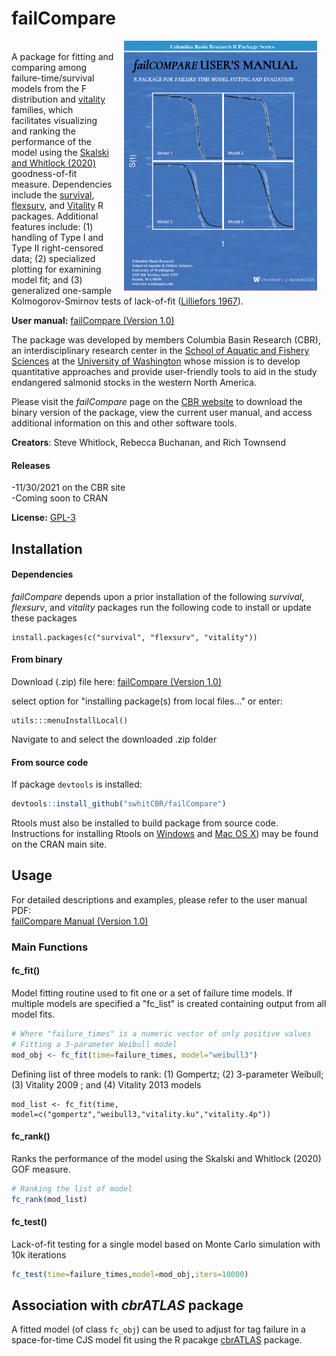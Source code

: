 
# failCompare  
<img src="man/figures/failCompare manual thumbnail.png" align="right" height="400" hspace="15" />  <br>
A package for fitting and comparing among failure-time/survival models from the F distribution and [vitality](http://www.cbr.washington.edu/analysis/vitality) families, which facilitates visualizing and ranking the performance of the model using the [Skalski and Whitlock (2020)]((http://animalbiotelemetry.biomedcentral.com/articles/10.1186/s40317-020-00213-z)) goodness-of-fit measure. Dependencies include the [survival](https://cran.r-project.org/web/packages/survival/index.html), [flexsurv](https://cran.r-project.org/web/packages/flexsurv/index.html), and [Vitality](https://cran.r-project.org/web/packages/vitality/index.html) R packages. Additional features include: (1) handling of Type I and Type II right-censored data; (2) specialized plotting for examining model fit; and (3) generalized one-sample Kolmogorov-Smirnov tests of lack-of-fit ([Lilliefors 1967](https://www.tandfonline.com/doi/abs/10.1080/01621459.1967.10482916)).

**User manual:**
[failCompare (Version 1.0)](http://www.cbr.washington.edu/sites/default/files/manuals/failCompare%20User%20Manual.pdf)

The package was developed by members Columbia Basin Research (CBR), an interdisciplinary research center in the [School of Aquatic and Fishery Sciences](http://www.fish.washington.edu/index.html) at the [University of Washington](http://www.washington.edu/) whose mission is to develop quantitative approaches and provide user-friendly tools to aid in the study endangered salmonid stocks in the western North America.

Please visit the *failCompare* page on the [CBR website](http://www.cbr.washington.edu/analysis/apps/failcompare) to download the binary version of the package, view the current user manual, and access additional information on this and other software tools.

**Creators**: Steve Whitlock, Rebecca Buchanan, and Rich Townsend

#### Releases
-11/30/2021 on the CBR site <br>
-Coming soon to CRAN

**License:** [GPL-3](https://cran.r-project.org/web/licenses/GPL-3)


## Installation

#### Dependencies
*failCompare* depends upon a prior installation of the following *survival*, *flexsurv*, and *vitality* packages
run the following code to install or update these packages
```
install.packages(c("survival", "flexsurv", "vitality"))
```

#### From binary 
Download (.zip) file here: 
[failCompare (Version 1.0)](http://www.cbr.washington.edu/analysis/apps/failcompare/version/failcompare-10)

select option for "installing package(s) from local files..." or enter:
```
utils:::menuInstallLocal()
```
Navigate to and select the downloaded .zip folder

#### From source code

If package `devtools` is installed:
```r
devtools::install_github("swhitCBR/failCompare")
```
Rtools must also be installed to build package from source code. Instructions for installing Rtools on [Windows](https://cran.r-project.org/bin/windows/Rtools/) and [Mac OS X](https://cran.r-project.org/bin/macosx/tools/)) may be found on the CRAN main site.

## Usage

For detailed descriptions and examples, please refer to the user manual PDF: <br>
[failCompare Manual (Version 1.0)](http://www.cbr.washington.edu/sites/default/files/manuals/failCompare%20User%20Manual.pdf)


### Main Functions

#### fc_fit()
Model fitting routine used to fit one or a set of failure time models. If multiple models are specified a "fc_list" is created containing output from all model fits.

```r
# Where "failure_times" is a numeric vector of only positive values
# Fitting a 3-parameter Weibull model
mod_obj <- fc_fit(time=failure_times, model="weibull3")
```
Defining list of three models to rank: (1) Gompertz; (2) 3-parameter Weibull; (3) Vitality 2009 ; and (4) Vitality 2013 models
```
mod_list <- fc_fit(time, model=c("gompertz","weibull3,"vitality.ku","vitality.4p"))

```
#### fc_rank()
Ranks the performance of the model using the Skalski and Whitlock (2020) GOF measure.

```r
# Ranking the list of model
fc_rank(mod_list)
```

#### fc_test()
Lack-of-fit testing for a single model based on Monte Carlo simulation with 10k iterations
```r
fc_test(time=failure_times,model=mod_obj,iters=10000)
```
## Association with *cbrATLAS* package

A fitted model (of class `fc_obj`) can be used to adjust for tag failure in a space-for-time CJS model fit using the R pacakge [cbrATLAS](https://github.com/Columbia-Basin-Research-West/ATLAS) package. 


